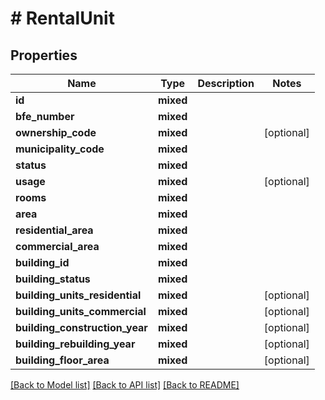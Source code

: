 # # RentalUnit

## Properties

Name | Type | Description | Notes
------------ | ------------- | ------------- | -------------
**id** | **mixed** |  |
**bfe_number** | **mixed** |  |
**ownership_code** | **mixed** |  | [optional]
**municipality_code** | **mixed** |  |
**status** | **mixed** |  |
**usage** | **mixed** |  | [optional]
**rooms** | **mixed** |  |
**area** | **mixed** |  |
**residential_area** | **mixed** |  |
**commercial_area** | **mixed** |  |
**building_id** | **mixed** |  |
**building_status** | **mixed** |  |
**building_units_residential** | **mixed** |  | [optional]
**building_units_commercial** | **mixed** |  | [optional]
**building_construction_year** | **mixed** |  | [optional]
**building_rebuilding_year** | **mixed** |  | [optional]
**building_floor_area** | **mixed** |  | [optional]

[[Back to Model list]](../../README.md#models) [[Back to API list]](../../README.md#endpoints) [[Back to README]](../../README.md)
